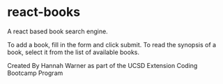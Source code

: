 # react-books
A react based book search engine.

To add a book, fill in the form and click submit.
To read the synopsis of a book, select it from the list of available books. 

Created By Hannah Warner as part of the UCSD Extension Coding Bootcamp Program 

